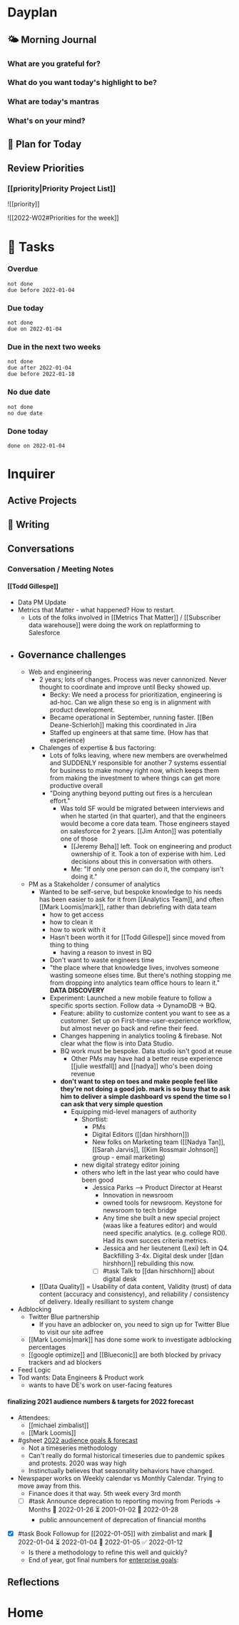 # Dayplan
## 🌤 Morning Journal
### What are you grateful for?
### What do you want today's highlight to be?
### What are today's mantras
### What's on your mind?
## 📆 Plan for Today
## Review Priorities
### [[priority|Priority Project List]] 
![[priority]]

![[2022-W02#Priorities for the week]]
# 📝 Tasks
### Overdue
```tasks
not done
due before 2022-01-04
```
### Due today
```tasks
not done
due on 2022-01-04
```
### Due in the next two weeks
```tasks
not done
due after 2022-01-04
due before 2022-01-18
```
### No due date
```tasks
not done
no due date
```
### Done today
```tasks
done on 2022-01-04
```
# Inquirer
## Active Projects
## 📓 Writing
## Conversations
### Conversation / Meeting Notes
#### [[Todd Gillespe]]
- Data PM Update
- Metrics that Matter - what happened? How to restart.
	- Lots of the folks involved in [[Metrics That Matter]] / [[Subscriber data warehouse]] were doing the work on replatforming to Salesforce
- Governance challenges
	-
	- Web and engineering
		- 2 years; lots of changes. Process was never cannonized. Never thought to coordinate and improve until Becky showed up.
			- Becky: We need a process for prioritization, engineering is ad-hoc. Can we align these so eng is in alignment with product development.
			- Became operational in September, running faster. [[Ben Deane-Schierloh]] making this coordinated in Jira
			- Staffed up engineers at that same time. (How has that experience)
		- Chalenges of expertise & bus factoring:
			- Lots of folks leaving, where new members are overwhelmed and SUDDENLY responsible for another 7 systems essential for business to make money right now, which keeps them from making the investment to where things can get more productive overall
			- "Doing anything beyond putting out fires is a herculean effort."
				- Was told SF would be migrated between interviews and when he started (in that quarter), and that the engineers would become a core data team. Those engineers stayed on salesforce for 2 years. [[Jim Anton]] was potentially one of those
					- [[Jeremy Beha]] left. Took on engineering and product ownership of it. Took a ton of experise with him. Led decisions about this in conversation with others.
					- Me: "If only one person can do it, the company isn't doing it."
	- PM as a Stakeholder / consumer of analytics
		- Wanted to be self-serve, but bespoke knowledge to his needs has been easier to ask for it from [[Analytics Team]], and often [[Mark Loomis|mark]], rather than debriefing with data team
			- how to get access
			- how to clean it
			- how to work with it
			- Hasn't been worth it for [[Todd Gillespe]] since moved from thing to thing
				- having a reason to invest in BQ
			- Don't want to waste engineers time
			- "the place where that knowledge lives, involves someone wasting someone elses time. But there's nothing stopping me from dropping into analytics team office hours to learn it." **DATA DISCOVERY**
			- Experiment: Launched a new mobile feature to follow a specific sports section. Follow data -> DynamoDB -> BQ.
				- Feature: ability to customize content you want to see as a customer. Set up on First-time-user-experience workflow, but almost never go back and refine their feed.
				- Changes happening in analytics tooling & firebase. Not clear what the flow is into Data Studio.
				- BQ work must be bespoke. Data studio isn't good at reuse
					- Other PMs may have had a better reuse experience [[julie westfall]] and [[nadya]] who's been doing revenue
				- **don't want to step on toes and make people feel like they're not doing a good job. mark is so busy that to ask him to deliver a simple dashboard vs spend the time so I can ask that very simple question**
					- Equipping mid-level managers of authority
						- Shortlist:
							- PMs
							- Digital Editors ([[dan hirshhorn]])
							- New folks on Marketing team ([[Nadya Tan]], [[Sarah Jarvis]], [[Kim Rossmair Johnson]] group - email marketing)
						- new digital strategy editor joining
						- others who left in the last year who could have been good
							- Jessica Parks --> Product Director at Hearst
								- Innovation in newsroom
								- owned tools for newsroom. Keystone for newsroom to tech bridge
								- Any time she built a new special project (waas like a features editor) and would need specific analytics. (e.g. college ROI). Had its own succes criteria metrics.
								- Jessica and her lieutenent (Lexi) left in Q4. Backfilling 3-4x. Digital desk under [[dan hirshhorn]] rebuilding this now.
								- [ ] #task Talk to [[dan hirschhorn]] about digital desk
		- [[Data Quality]] = Usability of data content, Validity (trust) of data content (accuracy and consistency), and reliability / consistency of delivery. Ideally resilliant to system change
- Adblocking
	- Twitter Blue partnership
		- If you have an adblocker on, you need to sign up for Twitter Blue to visit our site adfree
	- [[Mark Loomis|mark]] has done some work to investigate adblocking percentages
	- [[google optimize]] and [[Blueconic]] are both blocked by privacy trackers and ad blockers
- Feed Logic
- Tod wants: Data Engineers & Product work
	- wants to have DE's work on user-facing features
#### finalizing 2021 audience numbers & targets for 2022 forecast
- Attendees:
	- [[michael zimbalist]]
	- [[Mark Loomis]]
- #gsheet [2022 audience goals & forecast](https://docs.google.com/spreadsheets/d/1wXhkhWb15CQiK4OmXwSfdPuPnAuQ_YBP_Lwd4x5IKqE/edit#gid=34070579)
	- Not a timeseries methodology
	- Can't really do formal historical timeseries due to pandemic spikes and protests. 2020 was way high
	- Instinctually believes that seasonality behaviors have changed.
- Newspaper works on Weekly calendar vs Monthly Calendar. Trying to move away from this.
	- Finance does it that way. 5th week every 3rd month
	- [ ] #task Announce deprecation to reporting moving from Periods -> Months 🛫 2022-01-26 ⏳ 2001-01-02 📅 2022-01-28
		- public announcement of deprecation of financial months
- [x] #task Book Followup for [[2022-01-05]] with zimbalist and mark 🛫 2022-01-04 ⏳ 2022-01-04 📅 2022-01-05 ✅ 2022-01-12
	- Is there a methodology to refine this well and quickly?
	- End of year, got final numbers for [enterprise goals](https://docs.google.com/spreadsheets/d/1wXhkhWb15CQiK4OmXwSfdPuPnAuQ_YBP_Lwd4x5IKqE/edit#gid=249983188):
## Reflections
# Home
